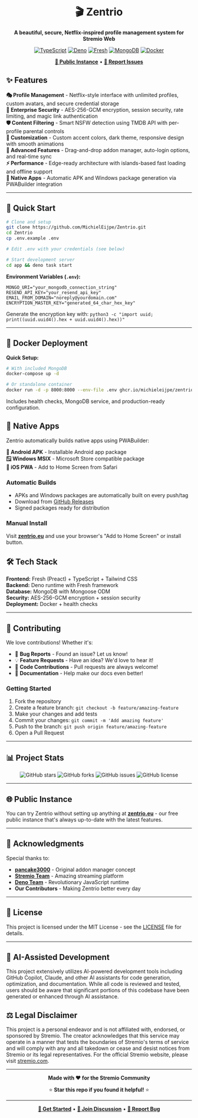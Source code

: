 <div align="center">
  
  # 🎬 **Zentrio** 
  
  **A beautiful, secure, Netflix-inspired profile management system for Stremio Web**
  
  [![TypeScript](https://img.shields.io/badge/TypeScript-007ACC?style=for-the-badge&logo=typescript&logoColor=white)](https://www.typescriptlang.org/)
  [![Deno](https://img.shields.io/badge/Deno-000?style=for-the-badge&logo=deno&logoColor=white)](https://deno.land/)
  [![Fresh](https://img.shields.io/badge/Fresh-00D2FF?style=for-the-badge&logo=deno&logoColor=white)](https://fresh.deno.dev/)
  [![MongoDB](https://img.shields.io/badge/MongoDB-4EA94B?style=for-the-badge&logo=mongodb&logoColor=white)](https://www.mongodb.com/)
  [![Docker](https://img.shields.io/badge/Docker-2496ED?style=for-the-badge&logo=docker&logoColor=white)](https://www.docker.com/)
  
  **[🚀 Public Instance](https://zentrio.eu)** • **[🐛 Report Issues](https://github.com/MichielEijpe/Zentrio/issues)**
  
</div>

## ✨ **Features**

**🎭 Profile Management** - Netflix-style interface with unlimited profiles, custom avatars, and secure credential storage  
**🔐 Enterprise Security** - AES-256-GCM encryption, session security, rate limiting, and magic link authentication  
**🛡️ Content Filtering** - Smart NSFW detection using TMDB API with per-profile parental controls  
**🎨 Customization** - Custom accent colors, dark theme, responsive design with smooth animations  
**🔧 Advanced Features** - Drag-and-drop addon manager, auto-login options, and real-time sync  
**⚡ Performance** - Edge-ready architecture with islands-based fast loading and offline support  
**📱 Native Apps** - Automatic APK and Windows package generation via PWABuilder integration

---

## 🚀 **Quick Start**

```bash
# Clone and setup
git clone https://github.com/MichielEijpe/Zentrio.git
cd Zentrio
cp .env.example .env

# Edit .env with your credentials (see below)

# Start development server
cd app && deno task start
```

**Environment Variables (`.env`):**
```env
MONGO_URI="your_mongodb_connection_string"
RESEND_API_KEY="your_resend_api_key" 
EMAIL_FROM_DOMAIN="noreply@yourdomain.com"
ENCRYPTION_MASTER_KEY="generated_64_char_hex_key"
```

Generate the encryption key with: `python3 -c "import uuid; print((uuid.uuid4().hex + uuid.uuid4().hex))"`

---

## 🐳 **Docker Deployment**

**Quick Setup:**
```bash
# With included MongoDB
docker-compose up -d

# Or standalone container
docker run -d -p 8000:8000 --env-file .env ghcr.io/michieleijpe/zentrio:latest
```

Includes health checks, MongoDB service, and production-ready configuration.

## 📱 **Native Apps**

Zentrio automatically builds native apps using PWABuilder:

**🤖 Android APK** - Installable Android app package  
**🪟 Windows MSIX** - Microsoft Store compatible package  
**🍎 iOS PWA** - Add to Home Screen from Safari

### Automatic Builds
- APKs and Windows packages are automatically built on every push/tag
- Download from [GitHub Releases](https://github.com/MichielEijpe/Zentrio/releases)
- Signed packages ready for distribution

### Manual Install
Visit **[zentrio.eu](https://zentrio.eu)** and use your browser's "Add to Home Screen" or install button.

## 🛠️ **Tech Stack**

**Frontend:** Fresh (Preact) + TypeScript + Tailwind CSS  
**Backend:** Deno runtime with Fresh framework  
**Database:** MongoDB with Mongoose ODM  
**Security:** AES-256-GCM encryption + session security  
**Deployment:** Docker + health checks

---

## 🤝 **Contributing**

We love contributions! Whether it's:

- 🐛 **Bug Reports** - Found an issue? Let us know!
- 💡 **Feature Requests** - Have an idea? We'd love to hear it!
- 🔧 **Code Contributions** - Pull requests are always welcome!
- 📖 **Documentation** - Help make our docs even better!

### Getting Started

1. Fork the repository
2. Create a feature branch: `git checkout -b feature/amazing-feature`
3. Make your changes and add tests
4. Commit your changes: `git commit -m 'Add amazing feature'`
5. Push to the branch: `git push origin feature/amazing-feature`
6. Open a Pull Request

---

## 📊 **Project Stats**

<div align="center">
  
  ![GitHub stars](https://img.shields.io/github/stars/MichielEijpe/Zentrio?style=social)
  ![GitHub forks](https://img.shields.io/github/forks/MichielEijpe/Zentrio?style=social)
  ![GitHub issues](https://img.shields.io/github/issues/MichielEijpe/Zentrio)
  ![GitHub license](https://img.shields.io/github/license/MichielEijpe/Zentrio)
  
</div>

---

## 🌐 **Public Instance**

You can try Zentrio without setting up anything at **[zentrio.eu](https://zentrio.eu)** - our free public instance that's always up-to-date with the latest features.

---

## 💖 **Acknowledgments**

Special thanks to:

- **[pancake3000](https://github.com/pancake3000/stremio-addon-manager)** - Original addon manager concept
- **[Stremio Team](https://www.stremio.com/)** - Amazing streaming platform
- **[Deno Team](https://deno.land/)** - Revolutionary JavaScript runtime
- **Our Contributors** - Making Zentrio better every day

---

## 📄 **License**

This project is licensed under the MIT License - see the [LICENSE](LICENSE) file for details.

---

## 🤖 **AI-Assisted Development**

This project extensively utilizes AI-powered development tools including GitHub Copilot, Claude, and other AI assistants for code generation, optimization, and documentation. While all code is reviewed and tested, users should be aware that significant portions of this codebase have been generated or enhanced through AI assistance.

## ⚖️ **Legal Disclaimer**

This project is a personal endeavor and is not affiliated with, endorsed, or sponsored by Stremio. The creator acknowledges that this service may operate in a manner that tests the boundaries of Stremio's terms of service and will comply with any and all takedown or cease and desist notices from Stremio or its legal representatives. For the official Stremio website, please visit [stremio.com](https://stremio.com).

---

<div align="center">
  
  **Made with ❤️ for the Stremio Community**
  
  ⭐ **Star this repo if you found it helpful!** ⭐
  
  ---
  
  **[🚀 Get Started](https://zentrio.deno.dev/)** • **[💬 Join Discussion](https://github.com/MichielEijpe/Zentrio/discussions)** • **[🐛 Report Bug](https://github.com/MichielEijpe/Zentrio/issues)**
  
</div>
